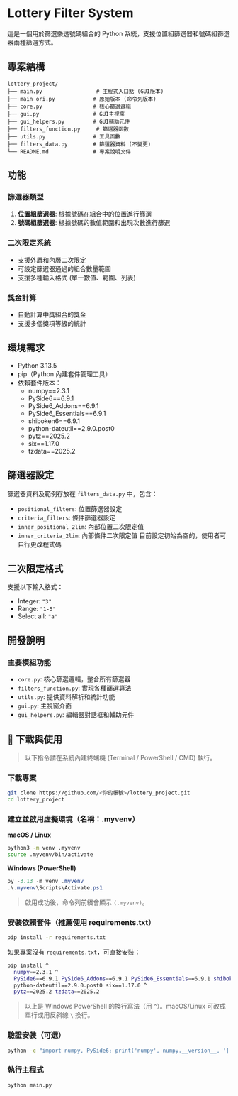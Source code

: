 # Lottery Filter System

這是一個用於篩選樂透號碼組合的 Python 系統，支援位置組篩選器和號碼組篩選器兩種篩選方式。

## 專案結構

```
lottery_project/
├── main.py                 # 主程式入口點 (GUI版本)
├── main_ori.py            # 原始版本 (命令列版本)
├── core.py                # 核心篩選邏輯
├── gui.py                 # GUI主視窗
├── gui_helpers.py         # GUI輔助元件
├── filters_function.py     # 篩選器函數
├── utils.py               # 工具函數
├── filters_data.py        # 篩選器資料 (不變更)
└── README.md              # 專案說明文件
```

## 功能

### 篩選器類型
1. **位置組篩選器**: 根據號碼在組合中的位置進行篩選
2. **號碼組篩選器**: 根據號碼的數值範圍和出現次數進行篩選

### 二次限定系統
- 支援外層和內層二次限定
- 可設定篩選器通過的組合數量範圍
- 支援多種輸入格式 (單一數值、範圍、列表)

### 獎金計算
- 自動計算中獎組合的獎金
- 支援多個獎項等級的統計


## 環境需求
- Python 3.13.5
- pip（Python 內建套件管理工具）
- 依賴套件版本：
  - numpy==2.3.1
  - PySide6==6.9.1
  - PySide6_Addons==6.9.1
  - PySide6_Essentials==6.9.1
  - shiboken6==6.9.1
  - python-dateutil==2.9.0.post0
  - pytz==2025.2
  - six==1.17.0
  - tzdata==2025.2


## 篩選器設定

篩選器資料及範例存放在 `filters_data.py` 中，包含：
- `positional_filters`: 位置篩選器設定
- `criteria_filters`: 條件篩選器設定
- `inner_positional_2lim`: 內部位置二次限定值
- `inner_criteria_2lim`: 內部條件二次限定值
目前設定初始為空的，使用者可自行更改程式碼

## 二次限定格式

支援以下輸入格式：
- Integer: `"3"`
- Range: `"1-5"`
- Select all: `"a"`

## 開發說明

### 主要模組功能
- `core.py`: 核心篩選邏輯，整合所有篩選器
- `filters_function.py`: 實現各種篩選算法
- `utils.py`: 提供資料解析和統計功能
- `gui.py`: 主視窗介面
- `gui_helpers.py`: 編輯器對話框和輔助元件

## 🚀 下載與使用
> 以下指令請在系統內建終端機 (Terminal / PowerShell / CMD) 執行。

### 下載專案
~~~bash
git clone https://github.com/<你的帳號>/lottery_project.git
cd lottery_project
~~~

### 建立並啟用虛擬環境（名稱：.myvenv）
**macOS / Linux**
~~~bash
python3 -m venv .myvenv
source .myvenv/bin/activate
~~~

**Windows (PowerShell)**
~~~powershell
py -3.13 -m venv .myvenv
.\.myvenv\Scripts\Activate.ps1
~~~

> 啟用成功後，命令列前綴會顯示 `(.myvenv)`。

### 安裝依賴套件（推薦使用 requirements.txt）
~~~bash
pip install -r requirements.txt
~~~

如果專案沒有 `requirements.txt`，可直接安裝：
~~~bash
pip install ^
  numpy==2.3.1 ^
  PySide6==6.9.1 PySide6_Addons==6.9.1 PySide6_Essentials==6.9.1 shiboken6==6.9.1 ^
  python-dateutil==2.9.0.post0 six==1.17.0 ^
  pytz==2025.2 tzdata==2025.2
~~~
> 以上是 Windows PowerShell 的換行寫法（用 `^`）。macOS/Linux 可改成單行或用反斜線 `\` 換行。

### 驗證安裝（可選）
~~~bash
python -c "import numpy, PySide6; print('numpy', numpy.__version__, '| PySide6', PySide6.__version__)"
~~~

### 執行主程式
~~~bash
python main.py
~~~